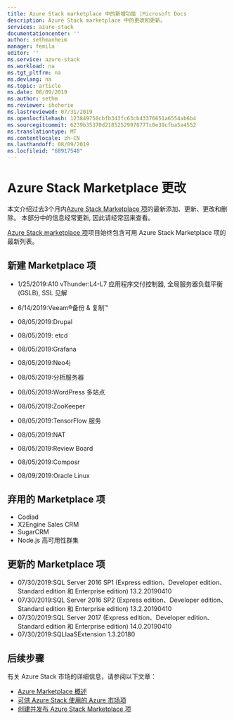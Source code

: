 ```yaml
---
title: Azure Stack marketplace 中的新增功能 |Microsoft Docs
description: Azure Stack marketplace 中的更改和更新。
services: azure-stack
documentationcenter: ''
author: sethmanheim
manager: femila
editor: ''
ms.service: azure-stack
ms.workload: na
ms.tgt_pltfrm: na
ms.devlang: na
ms.topic: article
ms.date: 08/09/2019
ms.author: sethm
ms.reviewer: ihcherie
ms.lastreviewed: 07/31/2019
ms.openlocfilehash: 123849750cbfb343fc63cb43376651a6554ab6b4
ms.sourcegitcommit: 6239b35370d21852529978777c0e39cfba5a4552
ms.translationtype: MT
ms.contentlocale: zh-CN
ms.lasthandoff: 08/09/2019
ms.locfileid: "68917548"
---
```

# <a name="azure-stack-marketplace-changes"></a>Azure Stack Marketplace 更改

本文介绍过去3个月内[Azure Stack Marketplace 项](azure-stack-marketplace-azure-items.md)的最新添加、更新、更改和删除。 本部分中的信息经常更新, 因此请经常回来查看。

[Azure Stack marketplace 项](azure-stack-marketplace-azure-items.md)项目始终包含可用 Azure Stack Marketplace 项的最新列表。

## <a name="new-marketplace-items"></a>新建 Marketplace 项

- 1/25/2019:A10 vThunder:L4-L7 应用程序交付控制器, 全局服务器负载平衡 (GSLB), SSL 见解

- 6/14/2019:Veeam®备份 & 复制™

- 08/05/2019:Drupal

- 08/05/2019: etcd

- 08/05/2019:Grafana

- 08/05/2019:Neo4j

- 08/05/2019:分析服务器

- 08/05/2019:WordPress 多站点

- 08/05/2019:ZooKeeper

- 08/05/2019:TensorFlow 服务

- 08/05/2019:NAT

- 08/05/2019:Review Board

- 08/05/2019:Composr

- 08/09/2019:Oracle Linux

## <a name="deprecated-marketplace-items"></a>弃用的 Marketplace 项

- Codiad
- X2Engine Sales CRM
- SugarCRM
- Node.js 高可用性群集

## <a name="updated-marketplace-items"></a>更新的 Marketplace 项

- 07/30/2019:SQL Server 2016 SP1 (Express edition、Developer edition、Standard edition 和 Enterprise edition) 13.2.20190410
- 07/30/2019:SQL Server 2016 SP2 (Express edition、Developer edition、Standard edition 和 Enterprise edition) 13.2.20190410
- 07/30/2019:SQL Server 2017 (Express edition、Developer edition、Standard edition 和 Enterprise edition) 14.0.20190410
- 07/30/2019:SQLIaaSExtension 1.3.20180

## <a name="next-steps"></a>后续步骤

有关 Azure Stack 市场的详细信息，请参阅以下文章：

- [Azure Marketplace 概述](azure-stack-marketplace.md)
- [可供 Azure Stack 使用的 Azure 市场项](azure-stack-marketplace-azure-items.md)
- [创建并发布 Azure Stack Marketplace 项](azure-stack-create-and-publish-marketplace-item.md)
